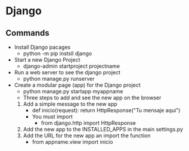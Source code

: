 # Django

## Commands

- Install Django pacages
    - python -m pip instsll django
- Start a new Django Project
    - django-admin startproject projectname
- Run a web server to see the django project 
    - python manage.py runserver
- Create a modular page (app) for the Django project
    - python manage.py startapp myappname
    - Three steps to add and see the new app on the browser
    1. Add a simple message to the new app
        - def inicio(request):
              return HttpResponse("Tu mensaje aqui")
        - You must import
            - from django.http import HttpResponse
    2. Add the new app to the INSTALLED_APPS in the main settings.py
    3. Add the URL for the new app an import the function
        - from appname.view import inicio